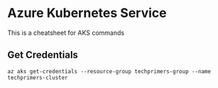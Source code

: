 # Azure Kubernetes Service
This is a cheatsheet for AKS commands

## Get Credentials
`az aks get-credentials --resource-group techprimers-group --name techprimers-cluster`


